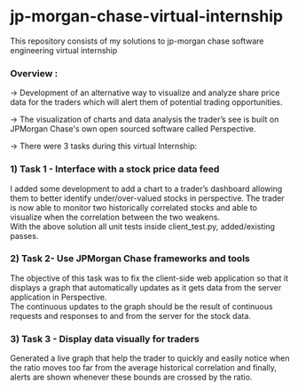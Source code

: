 # jp-morgan-chase-virtual-internship
This repository consists of my solutions to jp-morgan chase software engineering virtual internship <br>
### Overview : <br>
-> Development of an alternative way to visualize and analyze share price data for the traders 
which will alert them of potential trading opportunities. <br>

-> The visualization of charts and data analysis the trader’s see is built on JPMorgan Chase's
own open sourced software called Perspective. <br>

-> There were 3 tasks during this virtual Internship: <br>
### 1) Task 1 - Interface with a stock price data feed <br>
I added some development to add a chart to a trader’s dashboard 
allowing them to better identify under/over-valued stocks in perspective. The trader is now able to monitor two historically correlated stocks and able to 
visualize when the correlation between the two weakens. <br>
With the above solution all unit tests inside client_test.py, added/existing passes.
### 2) Task 2- Use JPMorgan Chase frameworks and tools <br>
The objective of this task was to fix the client-side web application so that it 
displays a graph that automatically updates as it gets data from the server application in Perspective.<br>
The continuous updates to the graph should be 
the result of continuous requests and responses to and from the server for the stock 
data.<br>
### 3) Task 3 - Display data visually for traders <br>
Generated a live graph that help the trader to quickly and easily notice when 
the ratio moves too far from the average historical correlation and 
finally, alerts are shown whenever these bounds are crossed by the ratio.



